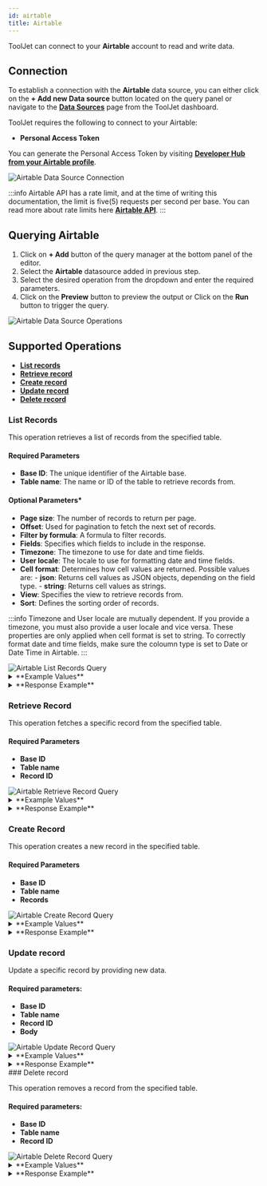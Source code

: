 ```yaml
---
id: airtable
title: Airtable
---
```


ToolJet can connect to your **Airtable** account to read and write data.

<div style={{paddingTop:'24px'}}>

## Connection

To establish a connection with the **Airtable** data source, you can either click on the **+ Add new Data source** button located on the query panel or navigate to the **[Data Sources](/docs/data-sources/overview/)** page from the ToolJet dashboard.

ToolJet requires the following to connect to your Airtable:
- **Personal Access Token**

You can generate the Personal Access Token by visiting **[Developer Hub from your Airtable profile](https://support.airtable.com/docs/creating-and-using-api-keys-and-access-tokens#understanding-personal-access-token-basic-actions)**.

<div style={{textAlign: 'center'}}>
    <img style={{ border:'0', borderRadius:'5px', boxShadow: '0px 1px 3px rgba(0, 0, 0, 0.2)' }} className="screenshot-full" src="/img/datasource-reference/airtable/airtableconnect-v2.gif" alt="Airtable Data Source Connection" />
</div>

</div>

:::info
Airtable API has a rate limit, and at the time of writing this documentation, the limit is five(5) requests per second per base. You can read more about rate limits here **[Airtable API](https://airtable.com/api)**.
:::


<div style={{paddingTop:'24px'}}>

## Querying Airtable

1. Click on **+ Add** button of the query manager at the bottom panel of the editor.
2. Select the **Airtable** datasource added in previous step.
3. Select the desired operation from the dropdown and enter the required parameters.
4. Click on the **Preview** button to preview the output or Click on the **Run** button to trigger the query.

<img className="screenshot-full" src="/img/datasource-reference/airtable/operations-v2.png" alt="Airtable Data Source Operations" />

</div>

<div style={{paddingTop:'24px'}}>

## Supported Operations

- **[List records](#list-records)**
- **[Retrieve record](#retrieve-record)**
- **[Create record](#create-record)**
- **[Update record](#update-record)**
- **[Delete record](#delete-record)**

</div>

### List Records

This operation retrieves a list of records from the specified table.

#### Required Parameters

- **Base ID**: The unique identifier of the Airtable base.
- **Table name**: The name or ID of the table to retrieve records from.

#### Optional Parameters*

- **Page size**: The number of records to return per page.
- **Offset**: Used for pagination to fetch the next set of records.
- **Filter by formula**: A formula to filter records. 
- **Fields**: Specifies which fields to include in the response.
- **Timezone**: The timezone to use for date and time fields.
- **User locale**: The locale to use for formatting date and time fields.
- **Cell format**: Determines how cell values are returned. Possible values are:
      - **json**: Returns cell values as JSON objects, depending on the field type.
      - **string**: Returns cell values as strings.
- **View**: Specifies the view to retrieve records from.
- **Sort**: Defines the sorting order of records.

:::info
Timezone and User locale are mutually dependent. If you provide a timezone, you must also provide a user locale and vice versa. These properties are only applied when cell format is set to string. To correctly format date and time fields, make sure the coloumn type is set to Date or Date Time in Airtable.
:::

<img className="screenshot-full" src="/img/datasource-reference/airtable/list-records-v4.png" alt="Airtable List Records Query" />


<details>
<summary>**Example Values**</summary>

```json
Base ID: app6mDmBQLjJNp8vO
Table name: tbltnWU08SBzmAWd5 // Can be Table name or Table ID
```

</details>


<details>
  <summary>**Response Example**</summary>
  
  ```json
{
  "records": [
    {
      "id": "rec2Nix9XrfzsGXfs",
      "createdTime": "2025-03-04T12:22:09.000Z",
      "fields": {
        "Name": "Katrina Petersons",
        "Email": "katrina.petersons@example.com"
      }
    },
    {
      "id": "recK62zueMpI3PErc",
      "createdTime": "2025-03-04T12:25:23.000Z",
      "fields": {
        "Name": "John Doe",
        "Email": "john.doe@example.com"
      }
    }
  ]
}
  ```
</details>

### Retrieve Record

This operation fetches a specific record from the specified table.

#### Required Parameters

- **Base ID**
- **Table name**
- **Record ID**

<img className="screenshot-full" src="/img/datasource-reference/airtable/retrieve-record-v3.png" alt="Airtable Retrieve Record Query" />

<details>
<summary>**Example Values**</summary>

```json
Base ID: app6mDmBQLjJNp8vO
Table name: Teams 
Record ID: rec2Nix9XrfzsGXfs
```

</details>

<details>
  <summary>**Response Example**</summary>
  ```json
{
  "id": "rec2Nix9XrfzsGXfs",
  "createdTime": "2025-03-04T12:22:09.000Z",
  "fields": {
    "Name": "Katrina Petersons",
    "Email": "katrina.petersions@example.com"
  }
}
  ```
</details>

### Create Record

This operation creates a new record in the specified table.

#### Required Parameters

- **Base ID**
- **Table name**
- **Records**

<img className="screenshot-full" src="/img/datasource-reference/airtable/create-record-v3.png" alt="Airtable Create Record Query" />

<details>
<summary>**Example Values**</summary>

```json
Body:[{
    "fields": {
      "Name": "Katrina Petersons",
      "Email": "katrina.petersions@example.com"
    }
}]
```

</details>

<details>
  <summary>**Response Example**</summary>
  ```json
 {
  "records": [
    {
      "id": "rece9HUnz6gulQ6QV",
      "createdTime": "2025-03-06T08:07:55.000Z",
      "fields": {
        "Name": "Katrina Petersons",
        "Email": "katrina.petersions@example.com"
      }
    }
  ]
}
  ```
</details>

### Update record

Update a specific record by providing new data.

#### Required parameters:

- **Base ID**
- **Table name**
- **Record ID**
- **Body**

<img className="screenshot-full" src="/img/datasource-reference/airtable/update-record-v3.png" alt="Airtable Update Record Query" />

<details>
<summary>**Example Values**</summary>

```json
Body:
   {
  "Email": "katrina.petersions2@example.com"
}
```

</details>

<details>
  <summary>**Response Example**</summary>
  ```json
{
  "records": [
    {
      "id": "rec2Nix9XrfzsGXfs",
      "createdTime": "2025-03-04T12:22:09.000Z",
      "fields": {
        "Name": "Katrina Petersons",
        "Email": "katrina.petersions2@example.com"
      }
    }
  ]
}
  ```
</details>
### Delete record

This operation removes a record from the specified table.

#### Required parameters:

- **Base ID**
- **Table name**
- **Record ID**

<img className="screenshot-full" src="/img/datasource-reference/airtable/delete-record-v3.png" alt="Airtable Delete Record Query" />

<details>
<summary>**Example Values**</summary>

```json
Base ID: app6mDmBQLjJNp8vO
Table name: Teams 
Record ID: rec2Nix9XrfzsGXfs
```

</details>

<details>
  <summary>**Response Example**</summary>
  ```yaml
 {
  "deleted": true
  "id": "rec2Nix9XrfzsGXfs"
}
  ```
</details>